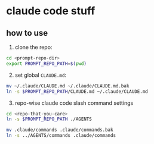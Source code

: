 # claude code stuff

## how to use

1. clone the repo:

```bash
cd <prompt-repo-dir>
export PROMPT_REPO_PATH=$(pwd)
```

2. set global `CLAUDE.md`:

```bash
mv ~/.claude/CLAUDE.md ~/.claude/CLAUDE.md.bak
ln -s $PROMPT_REPO_PATH/CLAUDE.md ~/.claude/CLAUDE.md
```

3. repo-wise claude code slash command settings

```bash
cd <repo-that-you-care>
ln -s $PROMPT_REPO_PATH ./AGENTS

mv .claude/commands .claude/commands.bak
ln -s ../AGENTS/commands .claude/commands

```

